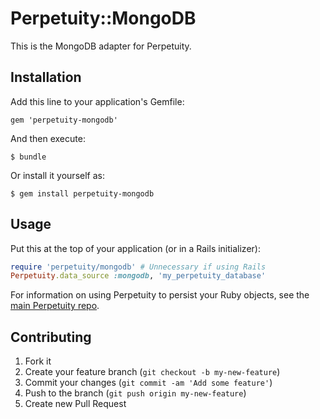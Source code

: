 # Perpetuity::MongoDB

This is the MongoDB adapter for Perpetuity.

## Installation

Add this line to your application's Gemfile:

    gem 'perpetuity-mongodb'

And then execute:

    $ bundle

Or install it yourself as:

    $ gem install perpetuity-mongodb

## Usage

Put this at the top of your application (or in a Rails initializer):

```ruby
require 'perpetuity/mongodb' # Unnecessary if using Rails
Perpetuity.data_source :mongodb, 'my_perpetuity_database'
```

For information on using Perpetuity to persist your Ruby objects, see the [main Perpetuity repo](https://github.com/jgaskins/perpetuity).

## Contributing

1. Fork it
2. Create your feature branch (`git checkout -b my-new-feature`)
3. Commit your changes (`git commit -am 'Add some feature'`)
4. Push to the branch (`git push origin my-new-feature`)
5. Create new Pull Request
